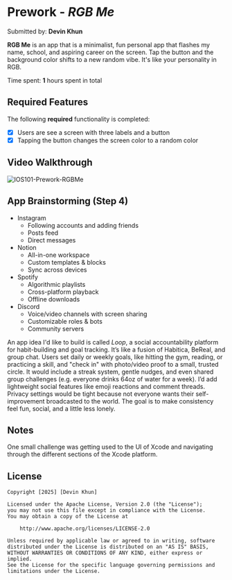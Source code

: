 # Prework - *RGB Me*

Submitted by: **Devin Khun**

**RGB Me** is an app that is a minimalist, fun personal app that flashes my name, school, and aspiring career on the screen. Tap the button and the background color shifts to a new random vibe. It's like your personality in RGB.

Time spent: **1** hours spent in total

## Required Features

The following **required** functionality is completed:

- [x] Users are see a screen with three labels and a button
- [x] Tapping the button changes the screen color to a random color
 
## Video Walkthrough

![IOS101-Prework-RGBMe](https://i.imgur.com/nxbMLGR.gif)

## App Brainstorming (Step 4)

- Instagram
  - Following accounts and adding friends
  - Posts feed
  - Direct messages
- Notion
  - All-in-one workspace
  - Custom templates & blocks
  - Sync across devices
- Spotify
  - Algorithmic playlists
  - Cross-platform playback
  - Offline downloads
- Discord
  - Voice/video channels with screen sharing
  - Customizable roles & bots
  - Community servers

An app idea I'd like to build is called *Loop*, a social accountability platform for habit-building and goal tracking. It’s like a fusion of Habitica, BeReal, and group chat. Users set daily or weekly goals, like hitting the gym, reading, or practicing a skill, and "check in" with photo/video proof to a small, trusted circle. It would include a streak system, gentle nudges, and even shared group challenges (e.g. everyone drinks 64oz of water for a week). I’d add lightweight social features like emoji reactions and comment threads. Privacy settings would be tight because not everyone wants their self-improvement broadcasted to the world. The goal is to make consistency feel fun, social, and a little less lonely.

## Notes

One small challenge was getting used to the UI of Xcode and navigating through the different sections of the Xcode platform.

## License

    Copyright [2025] [Devin Khun]

    Licensed under the Apache License, Version 2.0 (the "License");
    you may not use this file except in compliance with the License.
    You may obtain a copy of the License at

        http://www.apache.org/licenses/LICENSE-2.0

    Unless required by applicable law or agreed to in writing, software
    distributed under the License is distributed on an "AS IS" BASIS,
    WITHOUT WARRANTIES OR CONDITIONS OF ANY KIND, either express or implied.
    See the License for the specific language governing permissions and
    limitations under the License.

